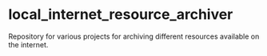 # local_internet_resource_archiver
Repository for various projects for archiving different resources available on the internet.
